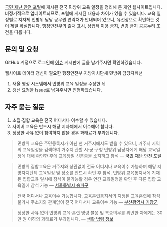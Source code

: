 [국민 재난 안전 포털]에 게시된 전국 민방위 교육 일정을 정리해 둔 개인 웹사이트입니다. 비정기적으로 업데이트되므로, 포털에 게시된 내용과 차이가 있을 수 있습니다. 교육 일정별로 지자체 민방위 담당 공무원 연락처가 안내되어 있으니, 유선상으로 확인하는 것이 제일 확실합니다. 행정안전부의 출처 표시, 상업적 이용 금지, 변경 금지 공공누리 조건을 따릅니다.

## 문의 및 요청

GitHub 계정으로 로그인해 [이슈] 게시판에 글을 남겨주시면 확인하겠습니다.

[이슈]: https://github.com/hyunbinseo/civil-defense/issues

웹사이트 데이터 갱신이 필요한 행정안전부⋅지방자치단체 민방위 담당자께선

1. 새올 행정 시스템에서 민방위 교육 일정을 수정한 뒤
2. 갱신 요청을 Issue로 남겨주시면 진행하겠습니다.

## 자주 묻는 질문

1. 소집⋅집합 교육은 전국 어디서나 이수할 수 있습니다.
2. 사이버 교육은 반드시 해당 지자체에서 이수해야 합니다.
3. 정당한 사유 없이 참여하지 않을 경우 과태료가 부과됩니다.

> 민방위 교육은 주민등록지가 아닌 현 거주지에서도 받을 수 있으니, 거주지 지역의 교육일정을 검색하여 거주지 관할 시⋅군⋅구청 민방위 담당자에게 해당 교육일정에 대해 확인한 후에 교육당일 신분증을 소지하고 참석 — [국민 재난 안전 포털]

[국민 재난 안전 포털]: https://www.safekorea.go.kr/idsiSFK/neo/sfk/cs/contents/civil_defense/SDIJKM1205.jsp?menuSeq=50

> 민방위 집합교육은 거주지와 상관없이 전국 어디서나 교육이수 가능하며 해당 지방자치단체 교육일정 및 장소를 반드시 확인 후 참석. 민방위 교육통지서에 기재된 집합교육 일시에 참석이 불가능할 경우 연간 교육일정을 확인 후 다른 집합 교육일에 참석 가능 — [서울특별시 송파구]

[서울특별시 송파구]: https://www.songpa.go.kr/www/selectBbsNttList.do?bbsNo=172&key=3077

> 전국 어디서나 교육이수 가능합니다. 교육훈련통지서의 지정된 교육훈련에 참석 불가시 주소지와 관계없이 전국 어디서나 교육이수 가능 — [부산광역시 기장군]

[부산광역시 기장군]: https://www.gijang.go.kr/index.gijang?menuCd=DOM_000000104005002001

> 정당한 사유 없이 민방위 교육·훈련 명령 불응 및 복종의무를 위반한 자에게는 30만 원 이하의 과태료가 부과됩니다. — [생활 법령 정보]

[생활 법령 정보]: https://easylaw.go.kr/CSP/CnpClsMainBtr.laf?popMenu=ov&csmSeq=1456&ccfNo=2&cciNo=3&cnpClsNo=1
